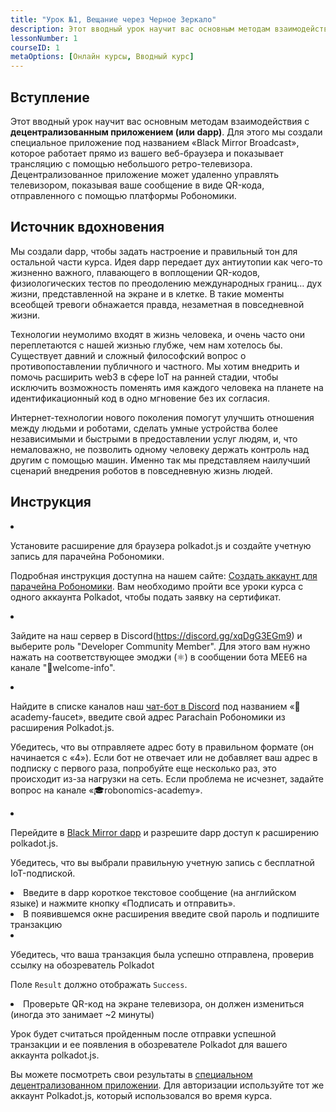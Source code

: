 ```yaml
---
title: "Урок №1, Вещание через Черное Зеркало"
description: Этот вводный урок научит вас основным методам взаимодействия с децентрализованным приложением (или dapp).
lessonNumber: 1
courseID: 1
metaOptions: [Онлайн курсы, Вводный курс]
---
```


<section class="container__reg">

## Вступление

Этот вводный урок научит вас основным методам взаимодействия с **децентрализованным приложением (или dapp)**. Для этого мы создали специальное приложение под названием «Black Mirror Broadcast», которое работает прямо из вашего веб-браузера и показывает трансляцию с помощью небольшого ретро-телевизора. Децентрализованное приложение может удаленно управлять телевизором, показывая ваше сообщение в виде QR-кода, отправленного с помощью платформы Робономики.

</section>

<section class="container__narrow">

## Источник вдохновения

Мы создали dapp, чтобы задать настроение и правильный тон для остальной части курса. Идея dapp передает дух антиутопии как чего-то жизненно важного, плавающего в воплощении QR-кодов, физиологических тестов по преодолению международных границ… дух жизни, представленной на экране и в клетке. В такие моменты всеобщей тревоги обнажается правда, незаметная в повседневной жизни. 

Технологии неумолимо входят в жизнь человека, и очень часто они переплетаются с нашей жизнью глубже, чем нам хотелось бы. Существует давний и сложный философский вопрос о противопоставлении публичного и частного. Мы хотим внедрить и помочь расширить web3 в сфере IoT на ранней стадии, чтобы исключить возможность поменять имя каждого человека на планете на идентификационный код в одно мгновение без их согласия. 

Интернет-технологии нового поколения помогут улучшить отношения между людьми и роботами, сделать умные устройства более независимыми и быстрыми в предоставлении услуг людям, и, что немаловажно, не позволить одному человеку держать контроль над другим с помощью машин. Именно так мы представляем наилучший сценарий внедрения роботов в повседневную жизнь людей.

</section>

<section class="container__reg">

## Инструкция

<List type="numbers">

<li>

Установите расширение для браузера polkadot.js и создайте учетную запись для парачейна Робономики.

Подробная инструкция доступна на нашем сайте: [Создать аккаунт для парачейна Робономики](https://wiki.robonomics.network/docs/create-account-in-dapp/). Вам необходимо пройти все уроки курса с одного аккаунта Polkadot, чтобы подать заявку на сертификат.

</li>

<li>

Зайдите на наш сервер в Discord(https://discord.gg/xqDgG3EGm9) и выберите роль "Developer Community Member". Для этого вам нужно нажать на соответствующее эмоджи (⚛️) в сообщении бота MEE6 на канале "👋welcome-info".


</li>

<li>

Найдите в списке каналов наш [чат-бот в Discord](https://discord.com/channels/803947358492557312/944186892038053899) под названием «🚰academy-faucet», введите свой адрес Parachain Робономики из расширения Polkadot.js.

Убедитесь, что вы отправляете адрес боту в правильном формате (он начинается с «4»). Если бот не отвечает или не добавляет ваш адрес в подписку с первого раза, попробуйте еще несколько раз, это происходит из-за нагрузки на сеть. Если проблема не исчезнет, задайте вопрос на канале «🎓robonomics-academy».

</li>

<li>

Перейдите в [Black Mirror dapp](https://blackmirror.robonomics.academy) и разрешите dapp доступ к расширению polkadot.js. 

Убедитесь, что вы выбрали правильную учетную запись с бесплатной IoT-подпиской.

</li>

<li>
Введите в dapp короткое текстовое сообщение (на английском языке) и нажмите кнопку «Подписать и отправить».
</li>

<li>
В появившемся окне расширения введите свой пароль и подпишите транзакцию 
</li>

<li>

Убедитесь, что ваша транзакция была успешно отправлена, проверив ссылку на обозреватель Polkadot

Поле <code>Result</code> должно отображать <code>Success</code>.

</li>

<li>
Проверьте QR-код на экране телевизора, он должен измениться (иногда это занимает ~2 минуты)
</li>
</List>
</section>

<Result>

Урок будет считаться пройденным после отправки успешной транзакции и ее появления в обозревателе Polkadot для вашего аккаунта polkadot.js.

Вы можете посмотреть свои результаты в [специальном децентрализованном приложении](https://lk.robonomics.academy/). Для авторизации используйте тот же аккаунт Polkadot.js, который использовался во время курса.

</Result>

